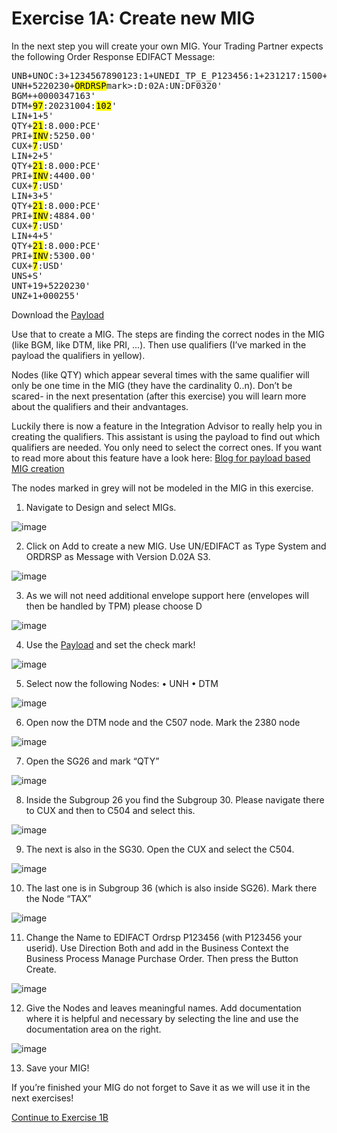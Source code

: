 # **Exercise 1A: Create new MIG**

In the next step you will create your own MIG.
Your Trading Partner expects the following Order Response EDIFACT Message:

<pre>
UNB+UNOC:3+1234567890123:1+UNEDI_TP_E_P123456:1+231217:1500+000255++++1'
UNH+5220230+<mark>ORDRSP</mark>mark>:D:02A:UN:DF0320'
BGM++0000347163'
DTM+<mark>97</mark>:20231004:<mark>102</mark>'
LIN+1+5'
QTY+<mark>21</mark>:8.000:PCE'
PRI+<mark>INV</mark>:5250.00'
CUX+<mark>7</mark>:USD'
LIN+2+5'
QTY+<mark>21</mark>:8.000:PCE'
PRI+<mark>INV</mark>:4400.00'
CUX+<mark>7</mark>:USD'
LIN+3+5'
QTY+<mark>21</mark>:8.000:PCE'
PRI+<mark>INV</mark>:4884.00'
CUX+<mark>7</mark>:USD'
LIN+4+5'
QTY+<mark>21</mark>:8.000:PCE'
PRI+<mark>INV</mark>:5300.00'
CUX+<mark>7</mark>:USD'
UNS+S'
UNT+19+5220230'
UNZ+1+000255'
</pre>
Download the [Payload](../Payload/edi-ordrsp.edi)

Use that to create a MIG. The steps are finding the correct nodes in the MIG (like BGM, like DTM, like PRI, …). Then use qualifiers (I’ve marked in the payload the qualifiers in yellow).

Nodes (like QTY) which appear several times with the same qualifier will only be one time in the MIG (they have the cardinality 0..n). Don’t be scared- in the next presentation (after this exercise) you will learn more about the qualifiers and their andvantages.

Luckily there is now a feature in the Integration Advisor to really help you in creating the qualifiers. This assistant is using the payload to find out which qualifiers are needed. You only need to select the correct ones. If you want to read more about this feature have a look here: [Blog for payload based MIG creation](https://community.sap.com/t5/technology-blogs-by-sap/integration-advisor-payload-based-qualification-at-time-of-mig-creation/ba-p/13990599)

The nodes marked in grey will not be modeled in the MIG in this exercise.

1. Navigate to Design and select MIGs.

![image](../2/assets/2.1.png)

2. Click on Add to create a new MIG. Use UN/EDIFACT as Type System and ORDRSP as Message with Version D.02A S3.

![image](../2/assets/2.2.png)

3. As we will not need additional envelope support here (envelopes will then be handled by TPM) please choose D

![image](../2/assets/2.3.png)

4. Use the [Payload](../Payload/edi-ordrsp.edi) and set the check mark!

![image](../2/assets/2.4.png)

5. Select now the following Nodes:
•	UNH
•	DTM

![image](../2/assets/2.5.png)

6. Open now the DTM node and the C507 node. Mark the 2380 node

![image](../2/assets/2.6.png)

7. Open the SG26 and mark “QTY”

![image](../2/assets/2.7.png)

8. Inside the Subgroup 26 you find the Subgroup 30. Please navigate there to CUX and then to C504 and select this.

![image](../2/assets/2.8.png)

9. The next is also in the SG30. Open the CUX and select the C504.

![image](../2/assets/2.9.png)

10. The last one is in Subgroup 36 (which is also inside SG26). Mark there the Node “TAX”

![image](../2/assets/2.10.png)

11. Change the Name to EDIFACT Ordrsp P123456 (with P123456 your userid). Use Direction Both and add in the Business Context the Business Process Manage Purchase Order. Then press the Button Create.

![image](../2/assets/2.11.png)

12. Give the Nodes and leaves meaningful names. Add documentation where it is helpful and necessary by selecting the line and use the documentation area on the right.

![image](../2/assets/2.12.png)

13. Save your MIG!

If you’re finished your MIG do not forget to Save it as we will use it in the next exercises!

[Continue to Exercise 1B](../Exercise1B/README.md)
